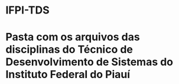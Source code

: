 # IFPI-TDS

# Pasta com os arquivos das disciplinas do Técnico de Desenvolvimento de Sistemas do Instituto Federal do Piauí
